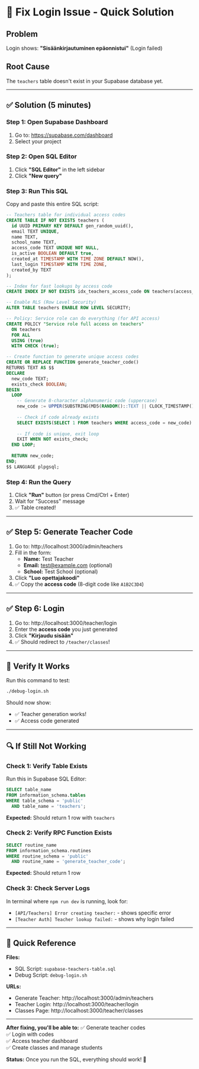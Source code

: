 # 🔧 Fix Login Issue - Quick Solution

## Problem
Login shows: **"Sisäänkirjautuminen epäonnistui"** (Login failed)

## Root Cause
The `teachers` table doesn't exist in your Supabase database yet.

---

## ✅ Solution (5 minutes)

### Step 1: Open Supabase Dashboard
1. Go to: https://supabase.com/dashboard
2. Select your project

### Step 2: Open SQL Editor
1. Click **"SQL Editor"** in the left sidebar
2. Click **"New query"**

### Step 3: Run This SQL

Copy and paste this entire SQL script:

```sql
-- Teachers table for individual access codes
CREATE TABLE IF NOT EXISTS teachers (
  id UUID PRIMARY KEY DEFAULT gen_random_uuid(),
  email TEXT UNIQUE,
  name TEXT,
  school_name TEXT,
  access_code TEXT UNIQUE NOT NULL,
  is_active BOOLEAN DEFAULT true,
  created_at TIMESTAMP WITH TIME ZONE DEFAULT NOW(),
  last_login TIMESTAMP WITH TIME ZONE,
  created_by TEXT
);

-- Index for fast lookups by access code
CREATE INDEX IF NOT EXISTS idx_teachers_access_code ON teachers(access_code) WHERE is_active = true;

-- Enable RLS (Row Level Security)
ALTER TABLE teachers ENABLE ROW LEVEL SECURITY;

-- Policy: Service role can do everything (for API access)
CREATE POLICY "Service role full access on teachers"
  ON teachers
  FOR ALL
  USING (true)
  WITH CHECK (true);

-- Create function to generate unique access codes
CREATE OR REPLACE FUNCTION generate_teacher_code()
RETURNS TEXT AS $$
DECLARE
  new_code TEXT;
  exists_check BOOLEAN;
BEGIN
  LOOP
    -- Generate 8-character alphanumeric code (uppercase)
    new_code := UPPER(SUBSTRING(MD5(RANDOM()::TEXT || CLOCK_TIMESTAMP()::TEXT) FROM 1 FOR 8));
    
    -- Check if code already exists
    SELECT EXISTS(SELECT 1 FROM teachers WHERE access_code = new_code) INTO exists_check;
    
    -- If code is unique, exit loop
    EXIT WHEN NOT exists_check;
  END LOOP;
  
  RETURN new_code;
END;
$$ LANGUAGE plpgsql;
```

### Step 4: Run the Query
1. Click **"Run"** button (or press Cmd/Ctrl + Enter)
2. Wait for "Success" message
3. ✅ Table created!

---

## ✅ Step 5: Generate Teacher Code

1. Go to: http://localhost:3000/admin/teachers
2. Fill in the form:
   - **Name:** Test Teacher
   - **Email:** test@example.com (optional)
   - **School:** Test School (optional)
3. Click **"Luo opettajakoodi"**
4. ✅ Copy the **access code** (8-digit code like `A1B2C3D4`)

---

## ✅ Step 6: Login

1. Go to: http://localhost:3000/teacher/login
2. Enter the **access code** you just generated
3. Click **"Kirjaudu sisään"**
4. ✅ Should redirect to `/teacher/classes`!

---

## 🧪 Verify It Works

Run this command to test:

```bash
./debug-login.sh
```

Should now show:
- ✅ Teacher generation works!
- ✅ Access code generated

---

## 🔍 If Still Not Working

### Check 1: Verify Table Exists

Run this in Supabase SQL Editor:

```sql
SELECT table_name 
FROM information_schema.tables 
WHERE table_schema = 'public' 
  AND table_name = 'teachers';
```

**Expected:** Should return 1 row with `teachers`

### Check 2: Verify RPC Function Exists

```sql
SELECT routine_name 
FROM information_schema.routines 
WHERE routine_schema = 'public' 
  AND routine_name = 'generate_teacher_code';
```

**Expected:** Should return 1 row

### Check 3: Check Server Logs

In terminal where `npm run dev` is running, look for:
- `[API/Teachers] Error creating teacher:` - shows specific error
- `[Teacher Auth] Teacher lookup failed:` - shows why login failed

---

## 📝 Quick Reference

**Files:**
- SQL Script: `supabase-teachers-table.sql`
- Debug Script: `debug-login.sh`

**URLs:**
- Generate Teacher: http://localhost:3000/admin/teachers
- Teacher Login: http://localhost:3000/teacher/login
- Classes Page: http://localhost:3000/teacher/classes

---

**After fixing, you'll be able to:**
✅ Generate teacher codes  
✅ Login with codes  
✅ Access teacher dashboard  
✅ Create classes and manage students  

**Status:** Once you run the SQL, everything should work! 🎉

